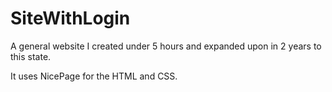 # SiteWithLogin
A general website I created under 5 hours and expanded upon in 2 years to this state.

It uses NicePage for the HTML and CSS.

